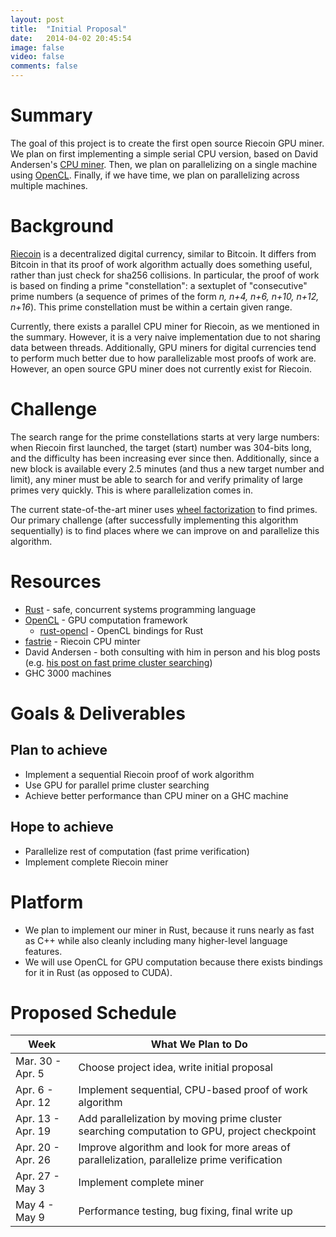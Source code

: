 ```yaml
---
layout: post
title:  "Initial Proposal"
date:   2014-04-02 20:45:54
image: false
video: false
comments: false
---
```


# Summary
The goal of this project is to create the first open source Riecoin GPU miner. We plan on first implementing a simple serial CPU version, based on David Andersen's [CPU miner](https://github.com/dave-andersen/fastrie). Then, we plan on parallelizing on a single machine using [OpenCL](https://github.com/luqmana/rust-opencl). Finally, if we have time, we plan on parallelizing across multiple machines.

# Background
[Riecoin](http://riecoin.org) is a decentralized digital currency, similar to Bitcoin. It differs from Bitcoin in that its proof of work algorithm actually does something useful, rather than just check for sha256 collisions. In particular, the proof of work is based on finding a prime "constellation": a sextuplet of "consecutive" prime numbers (a sequence of primes of the form *n, n+4, n+6, n+10, n+12, n+16*). This prime constellation must be within a certain given range.

Currently, there exists a parallel CPU miner for Riecoin, as we mentioned in the summary. However, it is a very naive implementation due to not sharing data between threads. Additionally, GPU miners for digital currencies tend to perform much better due to how parallelizable most proofs of work are. However, an open source GPU miner does not currently exist for Riecoin.

# Challenge
The search range for the prime constellations starts at very large numbers: when Riecoin first launched, the target (start) number was 304-bits long, and the difficulty has been increasing ever since then. Additionally, since a new block is available every 2.5 minutes (and thus a new target number and limit), any miner must be able to search for and verify primality of large primes very quickly. This is where parallelization comes in.

The current state-of-the-art miner uses [wheel factorization](http://en.wikipedia.org/wiki/Wheel_factorization) to find primes. Our primary challenge (after successfully implementing this algorithm sequentially) is to find places where we can improve on and parallelize this algorithm.

# Resources
* [Rust](http://www.rust-lang.org/) - safe, concurrent systems programming language
* [OpenCL](https://www.khronos.org/opencl/) - GPU computation framework
  * [rust-opencl](https://github.com/luqmana/rust-opencl) - OpenCL bindings for Rust
* [fastrie](https://github.com/dave-andersen/fastrie) - Riecoin CPU minter
* David Andersen - both consulting with him in person and his blog posts (e.g. [his post on fast prime cluster searching](http://da-data.blogspot.com/2014/03/fast-prime-cluster-search-or-building.html))
* GHC 3000 machines

# Goals & Deliverables
## Plan to achieve
* Implement a sequential Riecoin proof of work algorithm
* Use GPU for parallel prime cluster searching
* Achieve better performance than CPU miner on a GHC machine

## Hope to achieve
* Parallelize rest of computation (fast prime verification)
* Implement complete Riecoin miner

# Platform
* We plan to implement our miner in Rust, because it runs nearly as fast as C++ while also cleanly including many higher-level language features.
* We will use OpenCL for GPU computation because there exists bindings for it in Rust (as opposed to CUDA).

# Proposed Schedule
| Week              | What We Plan to Do                                                                           |
|-------------------|----------------------------------------------------------------------------------------------|
| Mar. 30 - Apr. 5  | Choose project idea, write initial proposal                                                  |
| Apr. 6 - Apr. 12  | Implement sequential, CPU-based proof of work algorithm                                      |
| Apr. 13 - Apr. 19 | Add parallelization by moving prime cluster searching computation to GPU, project checkpoint |
| Apr. 20 - Apr. 26 | Improve algorithm and look for more areas of parallelization, parallelize prime verification |
| Apr. 27 - May 3   | Implement complete miner                                                                     |
| May 4 - May 9     | Performance testing, bug fixing, final write up                                              |